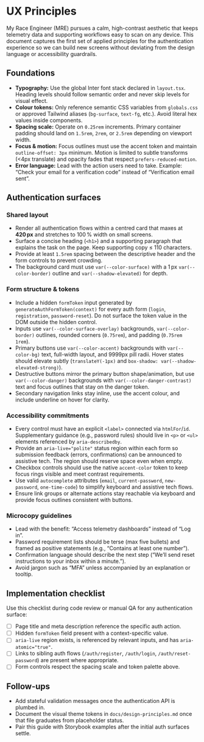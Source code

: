 # UX Principles

My Race Engineer (MRE) pursues a calm, high-contrast aesthetic that keeps telemetry data and supporting workflows easy to scan on any device. This document captures the first set of applied principles for the authentication experience so we can build new screens without deviating from the design language or accessibility guardrails.

## Foundations

- **Typography:** Use the global Inter font stack declared in `layout.tsx`. Heading levels should follow semantic order and never skip levels for visual effect.
- **Colour tokens:** Only reference semantic CSS variables from `globals.css` or approved Tailwind aliases (`bg-surface`, `text-fg`, etc.). Avoid literal hex values inside components.
- **Spacing scale:** Operate on `0.25rem` increments. Primary container padding should land on `1.5rem`, `2rem`, or `2.5rem` depending on viewport width.
- **Focus & motion:** Focus outlines must use the accent token and maintain `outline-offset: 3px` minimum. Motion is limited to subtle transforms (<4px translate) and opacity fades that respect `prefers-reduced-motion`.
- **Error language:** Lead with the action users need to take. Example: “Check your email for a verification code” instead of “Verification email sent”.

## Authentication surfaces

### Shared layout

- Render all authentication flows within a centred card that maxes at **420 px** and stretches to 100 % width on small screens.
- Surface a concise heading (`<h1>`) and a supporting paragraph that explains the task on the page. Keep supporting copy ≤ 110 characters.
- Provide at least `1.5rem` spacing between the descriptive header and the form controls to prevent crowding.
- The background card must use `var(--color-surface)` with a 1 px `var(--color-border)` outline and `var(--shadow-elevated)` for depth.

### Form structure & tokens

- Include a hidden `formToken` input generated by `generateAuthFormToken(context)` for every auth form (`login`, `registration`, `password-reset`). Do not surface the token value in the DOM outside the hidden control.
- Inputs use `var(--color-surface-overlay)` backgrounds, `var(--color-border)` outlines, rounded corners (`0.75rem`), and padding (`0.75rem 1rem`).
- Primary buttons use `var(--color-accent)` backgrounds with `var(--color-bg)` text, full-width layout, and 9999px pill radii. Hover states should elevate subtly (`translateY(-1px)` and `box-shadow: var(--shadow-elevated-strong)`).
- Destructive buttons mirror the primary button shape/animation, but use `var(--color-danger)` backgrounds with `var(--color-danger-contrast)` text and focus outlines that stay on the danger token.
- Secondary navigation links stay inline, use the accent colour, and include underline on hover for clarity.

### Accessibility commitments

- Every control must have an explicit `<label>` connected via `htmlFor`/`id`. Supplementary guidance (e.g., password rules) should live in `<p>` or `<ul>` elements referenced by `aria-describedby`.
- Provide an `aria-live="polite"` status region within each form so submission feedback (errors, confirmations) can be announced to assistive tech. The region should reserve space even when empty.
- Checkbox controls should use the native `accent-color` token to keep focus rings visible and meet contrast requirements.
- Use valid `autocomplete` attributes (`email`, `current-password`, `new-password`, `one-time-code`) to simplify keyboard and assistive tech flows.
- Ensure link groups or alternate actions stay reachable via keyboard and provide focus outlines consistent with buttons.

### Microcopy guidelines

- Lead with the benefit: “Access telemetry dashboards” instead of “Log in”.
- Password requirement lists should be terse (max five bullets) and framed as positive statements (e.g., “Contains at least one number”).
- Confirmation language should describe the next step (“We’ll send reset instructions to your inbox within a minute.”).
- Avoid jargon such as “MFA” unless accompanied by an explanation or tooltip.

## Implementation checklist

Use this checklist during code review or manual QA for any authentication surface:

- [ ] Page title and meta description reference the specific auth action.
- [ ] Hidden `formToken` field present with a context-specific value.
- [ ] `aria-live` region exists, is referenced by relevant inputs, and has `aria-atomic="true"`.
- [ ] Links to sibling auth flows (`/auth/register`, `/auth/login`, `/auth/reset-password`) are present where appropriate.
- [ ] Form controls respect the spacing scale and token palette above.

## Follow-ups

- Add stateful validation messages once the authentication API is plumbed in.
- Document the visual theme tokens in `docs/design-principles.md` once that file graduates from placeholder status.
- Pair this guide with Storybook examples after the initial auth surfaces settle.

